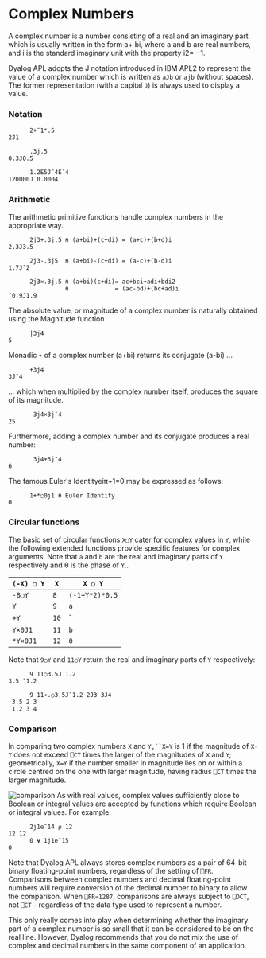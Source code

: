 # Complex Numbers

A complex number is a number consisting of a real and an imaginary part which is usually written in the form a+ bi, where a and b are real numbers, and i is the standard imaginary unit with the property i2= −1.

Dyalog APL adopts the J notation introduced in IBM APL2 to represent the value of a complex number which is written as `aJb` or `ajb` (without spaces). The former representation (with a capital `J`) is always used to display a value.

### Notation
```apl
      2+¯1*.5
2J1
      
      .3j.5
0.3J0.5
 
      1.2E5J¯4E¯4
120000J¯0.0004
```

### Arithmetic

The arithmetic primitive functions handle complex numbers in the appropriate way.
```apl
      2j3+.3j.5 ⍝ (a+bi)+(c+di) = (a+c)+(b+d)i
2.3J3.5
 
      2j3-.3j5  ⍝ (a+bi)-(c+di) = (a-c)+(b-d)i
1.7J¯2
 
      2j3×.3j.5 ⍝ (a+bi)(c+di)= ac+bci+adi+bdi2
                ⍝             = (ac-bd)+(bc+ad)i
¯0.9J1.9
```

The absolute value, or magnitude of a complex number is naturally obtained using the Magnitude function
```apl
      |3j4
5
```

Monadic `+` of a complex number (a+bi) returns its conjugate (a-bi) ...
```apl
      +3j4 
3J¯4
```

... which when multiplied by the complex number itself, produces the square of its magnitude.
```apl
       3j4×3j¯4
25
```

Furthermore, adding a complex number and its conjugate produces a real number:
```apl
       3j4+3j¯4
6
```

The famous Euler's Identityeiπ+1=0 may be expressed as follows:
```apl
      1+*○0j1 ⍝ Euler Identity
0
```

### Circular functions

The basic set of circular functions `X○Y` cater for complex values in `Y`, while the following extended functions provide specific features for complex arguments. Note that `a` and `b` are the real and imaginary parts of `Y` respectively and θ is the phase of `Y`..

| `(-X) ○ Y` | `X` | `X ○ Y` |
| --- | --- | ---  |
| `-8○Y` | `8` | `(-1+Y*2)*0.5` |
| `Y` | `9` | `a` |
| `+Y` | `10` | `|Y` |
| `Y×0J1` | `11` | `b` |
| `*Y×0J1` | `12` | `θ` |

Note that `9○Y` and `11○Y` return the real and imaginary parts of `Y` respectively:
```apl
      9 11○3.5J¯1.2
3.5 ¯1.2
 
      9 11∘.○3.5J¯1.2 2J3 3J4
 3.5 2 3
¯1.2 3 4
```

### Comparison

In comparing two complex numbers `X` and `Y,``X=Y` is 1 if the magnitude of `X-Y` does not exceed `⎕CT` times the larger of the magnitudes of `X` and `Y`; geometrically, `X=Y` if the number smaller in magnitude lies on or within a circle centred on the one with larger magnitude, having radius `⎕CT` times the larger magnitude.

![comparison](../img/comparison.png) As with real values, complex values sufficiently close to Boolean or integral values are accepted by functions which require Boolean or integral values. For example:
```apl
      2j1e¯14 ⍴ 12
12 12
      0 ⍱ 1j1e¯15
0
```

Note that Dyalog APL always stores complex numbers as a pair of 64-bit binary floating-point numbers, regardless of the setting of `⎕FR`. Comparisons between complex numbers and decimal floating-point numbers will require conversion of the decimal number to binary to allow the comparison. When `⎕FR=1287`, comparisons are always subject to `⎕DCT`, not `⎕CT` - regardless of the data type used to represent a number.

This only really comes into play when determining whether the imaginary part of a complex number is so small that it can be considered to be on the real line. However, Dyalog recommends that you do not mix the use of complex and decimal numbers in the same component of an application.
